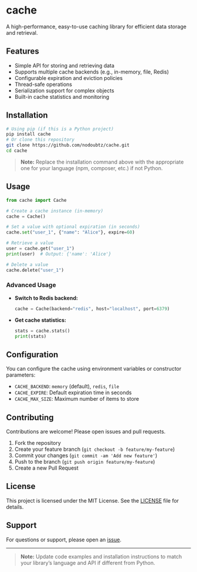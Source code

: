 # cache

A high-performance, easy-to-use caching library for efficient data storage and retrieval.

## Features

- Simple API for storing and retrieving data
- Supports multiple cache backends (e.g., in-memory, file, Redis)
- Configurable expiration and eviction policies
- Thread-safe operations
- Serialization support for complex objects
- Built-in cache statistics and monitoring

## Installation

```bash
# Using pip (if this is a Python project)
pip install cache
# Or clone this repository
git clone https://github.com/nodoubtz/cache.git
cd cache
```

> **Note:** Replace the installation command above with the appropriate one for your language (npm, composer, etc.) if not Python.

## Usage

```python
from cache import Cache

# Create a cache instance (in-memory)
cache = Cache()

# Set a value with optional expiration (in seconds)
cache.set("user_1", {"name": "Alice"}, expire=60)

# Retrieve a value
user = cache.get("user_1")
print(user)  # Output: {'name': 'Alice'}

# Delete a value
cache.delete("user_1")
```

### Advanced Usage

- **Switch to Redis backend:**
    ```python
    cache = Cache(backend="redis", host="localhost", port=6379)
    ```
- **Get cache statistics:**
    ```python
    stats = cache.stats()
    print(stats)
    ```

## Configuration

You can configure the cache using environment variables or constructor parameters:

- `CACHE_BACKEND`: `memory` (default), `redis`, `file`
- `CACHE_EXPIRE`: Default expiration time in seconds
- `CACHE_MAX_SIZE`: Maximum number of items to store

## Contributing

Contributions are welcome! Please open issues and pull requests.

1. Fork the repository
2. Create your feature branch (`git checkout -b feature/my-feature`)
3. Commit your changes (`git commit -am 'Add new feature'`)
4. Push to the branch (`git push origin feature/my-feature`)
5. Create a new Pull Request

## License

This project is licensed under the MIT License. See the [LICENSE](LICENSE) file for details.

## Support

For questions or support, please open an [issue](https://github.com/nodoubtz/cache/issues).

---

> **Note:** Update code examples and installation instructions to match your library’s language and API if different from Python.
